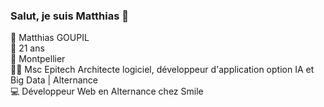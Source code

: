 ### Salut, je suis Matthias 👋

👨 Matthias GOUPIL <br>
🎂 21 ans  <br>
📍 Montpellier <br>
🧑‍🎓 Msc Epitech Architecte logiciel, développeur d'application option IA et Big Data | Alternance <br>
💻 Développeur Web en Alternance chez Smile<br>

